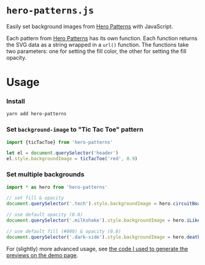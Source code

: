 # `hero-patterns.js`

Easily set background images from [Hero Patterns](http://heropatterns.com) with JavaScript.

Each pattern from [Hero Patterns](http://heropatterns.com) has its own function. Each function returns the SVG data as a string wrapped in a `url()` function. The functions take two parameters: one for setting the fill color, the other for setting the fill opacity.

# Usage

### Install

```sh
yarn add hero-patterns
```

### Set `background-image` to "Tic Tac Toe" pattern

```js
import {ticTacToe} from 'hero-patterns'

let el = document.querySelector('header')
el.style.backgroundImage = ticTacToe('red', 0.9)
```

### Set multiple backgrounds

```js
import * as hero from 'hero-patterns'

// set fill & opacity
document.querySelector('.tech').style.backgroundImage = hero.circuitBoard('#bada55', 0.5)

// use default opacity (0.8)
document.querySelector('.milkshake').style.backgroundImage = hero.iLikeFood('#c0ff33')

// use default fill (#000) & opacity (0.8)
document.querySelector('.dark-side').style.backgroundImage = hero.deathStar()
```

For (slightly) more advanced usage, see [the code I used to generate the previews on the demo page](./site/main.js).

